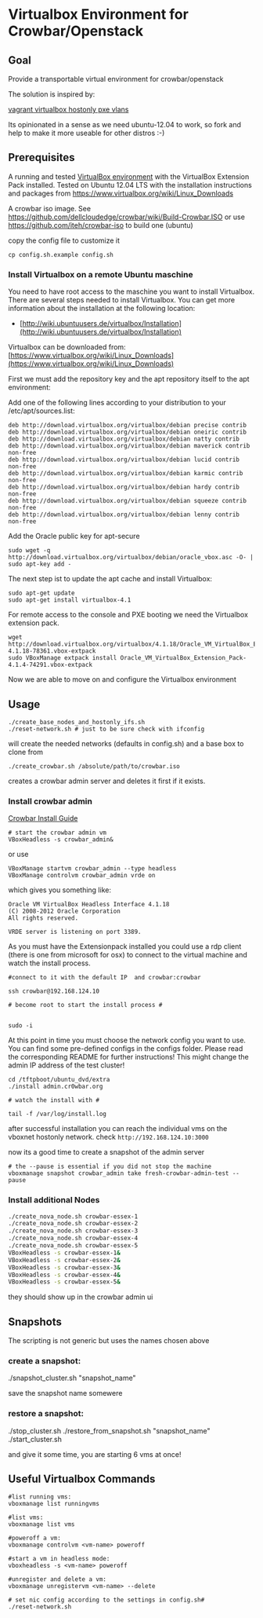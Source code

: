# Virtualbox Environment for Crowbar/Openstack #

## Goal ##


Provide a transportable virtual environment for crowbar/openstack

The solution is inspired by:

[vagrant virtualbox hostonly pxe vlans](http://jedi.be/blog/2011/11/04/vagrant-virtualbox-hostonly-pxe-vlans/) 

Its opinionated in a sense as we need ubuntu-12.04 to work, so fork and help to make it more useable for other distros :-)

## Prerequisites ##

A running and tested [VirtualBox environment](https://www.virtualbox.org/wiki/Downloads) with the VirtualBox Extension Pack installed. Tested on Ubuntu 12.04 LTS with the installation instructions and packages from https://www.virtualbox.org/wiki/Linux_Downloads

A crowbar iso image. See https://github.com/dellcloudedge/crowbar/wiki/Build-Crowbar.ISO or use https://github.com/iteh/crowbar-iso to build one (ubuntu) 

copy the config file to customize it 

```
cp config.sh.example config.sh
```

### Install Virtualbox on a remote Ubuntu maschine ###

You need to have root access to the maschine you want to install Virtualbox. There are several steps needed to install Virtualbox. You can get more information about the installation at the following location:

* [http://wiki.ubuntuusers.de/virtualbox/Installation](http://wiki.ubuntuusers.de/virtualbox/Installation)

Virtualbox can be downloaded from: [https://www.virtualbox.org/wiki/Linux_Downloads](https://www.virtualbox.org/wiki/Linux_Downloads)

First we must add the repository key and the apt repository itself to the apt environment:  

Add one of the following lines according to your distribution to your /etc/apt/sources.list:

````
deb http://download.virtualbox.org/virtualbox/debian precise contrib
deb http://download.virtualbox.org/virtualbox/debian oneiric contrib
deb http://download.virtualbox.org/virtualbox/debian natty contrib
deb http://download.virtualbox.org/virtualbox/debian maverick contrib non-free
deb http://download.virtualbox.org/virtualbox/debian lucid contrib non-free
deb http://download.virtualbox.org/virtualbox/debian karmic contrib non-free
deb http://download.virtualbox.org/virtualbox/debian hardy contrib non-free
deb http://download.virtualbox.org/virtualbox/debian squeeze contrib non-free
deb http://download.virtualbox.org/virtualbox/debian lenny contrib non-free
````

Add the Oracle public key for apt-secure  

```
sudo wget -q http://download.virtualbox.org/virtualbox/debian/oracle_vbox.asc -O- | sudo apt-key add - 
```

The next step ist to update the apt cache and install Virtualbox:

```
sudo apt-get update 
sudo apt-get install virtualbox-4.1       
```
    
For remote access to the console and PXE booting we need the Virtualbox extension pack. 

```
wget http://download.virtualbox.org/virtualbox/4.1.18/Oracle_VM_VirtualBox_Extension_Pack-4.1.18-78361.vbox-extpack
sudo VBoxManage extpack install Oracle_VM_VirtualBox_Extension_Pack-4.1.4-74291.vbox-extpack    
```
    
Now we are able to move on and configure the Virtualbox environment  

## Usage ##

```
./create_base_nodes_and_hostonly_ifs.sh   
./reset-network.sh # just to be sure check with ifconfig
```

will create the needed networks (defaults in config.sh) and a base box to clone from

```
./create_crowbar.sh /absolute/path/to/crowbar.iso
```

creates a crowbar admin server and deletes it first if it exists. 

### Install crowbar admin ###

[Crowbar Install Guide](https://github.com/dellcloudedge/crowbar/wiki/Install-crowbar)

```
# start the crowbar admin vm
VBoxHeadless -s crowbar_admin&  
```
or use 

```
VBoxManage startvm crowbar_admin --type headless
VBoxManage controlvm crowbar_admin vrde on
```

which gives you something like:

```
Oracle VM VirtualBox Headless Interface 4.1.18
(C) 2008-2012 Oracle Corporation
All rights reserved.

VRDE server is listening on port 3389.
```

As you must have the Extensionpack installed you could use a rdp client (there is one from microsoft for osx) to connect to the virtual machine and watch the install process.

```
#connect to it with the default IP  and crowbar:crowbar

ssh crowbar@192.168.124.10

# become root to start the install process #


sudo -i
```

At this point in time you must choose the network config you want to use. You can find some pre-defined configs in the configs folder. Please read the corresponding README for further instructions! This might change the admin IP address of the test cluster!

```
cd /tftpboot/ubuntu_dvd/extra 
./install admin.cr0wbar.org

# watch the install with #

tail -f /var/log/install.log 
```

after successful installation you can reach the individual vms on the vboxnet hostonly network. 
check ```http://192.168.124.10:3000```   

now its a good time to create a snapshot of the admin server

```
# the --pause is essential if you did not stop the machine
vboxmanage snapshot crowbar_admin take fresh-crowbar-admin-test --pause
```  


### Install additional Nodes ###


```bash
./create_nova_node.sh crowbar-essex-1
./create_nova_node.sh crowbar-essex-2
./create_nova_node.sh crowbar-essex-3
./create_nova_node.sh crowbar-essex-4
./create_nova_node.sh crowbar-essex-5
VBoxHeadless -s crowbar-essex-1&
VBoxHeadless -s crowbar-essex-2&
VBoxHeadless -s crowbar-essex-3&
VBoxHeadless -s crowbar-essex-4&
VBoxHeadless -s crowbar-essex-5&
```

they should show up in the crowbar admin ui 

## Snapshots ##

The scripting is not generic but uses the names chosen above
### create a snapshot:

./snapshot_cluster.sh "snapshot_name"     

save the snapshot name somewere

### restore a snapshot:

./stop_cluster.sh
./restore_from_snapshot.sh "snapshot_name" 
./start_cluster.sh 

and give it some time, you are starting 6 vms at once!

## Useful Virtualbox Commands ##
``` 
#list running vms:
vboxmanage list runningvms

#list vms:
vboxmanage list vms

#poweroff a vm:
vboxmanage controlvm <vm-name> poweroff

#start a vm in headless mode:
vboxheadless -s <vm-name> poweroff

#unregister and delete a vm:
vboxmanage unregistervm <vm-name> --delete  

# set nic config according to the settings in config.sh#
./reset-network.sh
```
